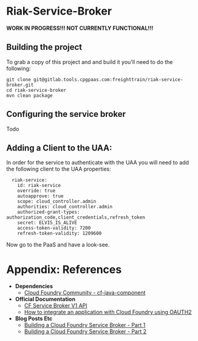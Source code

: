 # Riak-Service-Broker


**WORK IN PROGRESS!!! NOT CURRENTLY FUNCTIONAL!!!**

## Building the project

To grab a copy of this project and and build it you'll need to do the following:

    git clone git@gitlab.tools.cpgpaas.com:freighttrain/riak-service-broker.git
    cd riak-service-broker
    mvn clean package

## Configuring the service broker

Todo

## Adding a Client to the UAA:
In order for the service to authenticate with the UAA you will need to add the following client to the UAA properties:

      riak-service:
        id: riak-service
        override: true
        autoapprove: true
        scope: cloud_controller.admin
        authorities: cloud_controller.admin
        authorized-grant-types: authorization_code,client_credentials,refresh_token
        secret: ELVIS_IS_ALIVE
        access-token-validity: 7200
        refresh-token-validity: 1209600

Now go to the PaaS and have a look-see.

  
# Appendix: References

* **Dependencies**
  * [Cloud Foundry Community - cf-java-component](https://github.com/cloudfoundry-community/cf-java-component)    
* **Official Documentation**
  * [CF Service Broker V1 API](https://github.com/geapi/cf-service-example)
  * [How to integrate an application with Cloud Foundry using OAUTH2](http://blog.cloudfoundry.com/2012/11/05/how-to-integrate-an-application-with-cloud-foundry-using-oauth2/)
* **Blog Posts Etc**
  * [Building a Cloud Foundry Service Broker - Part 1](http://pivotallabs.com/creating-a-service-gateway-in-cloud-foundry/)
  * [Building a Cloud Foundry Service Broker - Part 2](http://pivotallabs.com/creating-a-service-gateway-in-cloud-foundry-part-2/)
 
